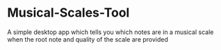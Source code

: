 # Musical-Scales-Tool

A simple desktop app which tells you which notes are in a musical scale when the root note and quality of the scale are provided
